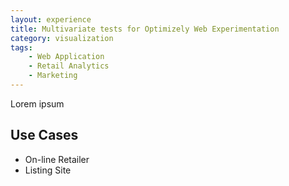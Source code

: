```yaml
---
layout: experience
title: Multivariate tests for Optimizely Web Experimentation
category: visualization
tags:
    - Web Application
    - Retail Analytics
    - Marketing
---
```

Lorem ipsum
<!--more-->

## Use Cases
- On-line Retailer
- Listing Site

